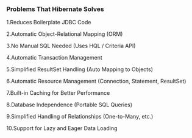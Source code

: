 ### **Problems That Hibernate Solves**

1.Reduces Boilerplate JDBC Code

2.Automatic Object-Relational Mapping (ORM)

3.No Manual SQL Needed (Uses HQL / Criteria API)

4.Automatic Transaction Management

5.Simplified ResultSet Handling (Auto Mapping to Objects)

6.Automatic Resource Management (Connection, Statement, ResultSet)

7.Built-in Caching for Better Performance

8.Database Independence (Portable SQL Queries)

9.Simplified Handling of Relationships (One-to-Many, etc.)

10.Support for Lazy and Eager Data Loading

